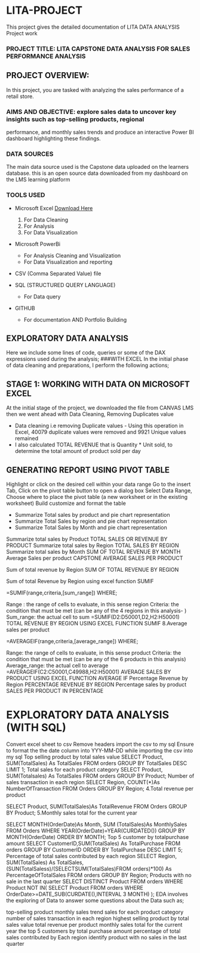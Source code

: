 # LITA-PROJECT
This project gives the detailed documentation of LITA DATA ANALYSIS Project work

### PROJECT TITLE: LITA CAPSTONE DATA ANALYSIS FOR SALES PERFORMANCE ANALYSIS
## PROJECT OVERVIEW:
In this project, you are tasked with analyzing the sales performance of a retail store. 
### AIMS AND OBJECTIVE: explore sales data to uncover key insights such as top-selling products, regional 
performance, and monthly sales trends and produce an interactive Power BI
dashboard highlighting these findings.

### DATA SOURCES
The main data source used is the Capstone data uploaded on the learners database. 
this is an open source data downloaded from my dashboard on the LMS learning platform


### TOOLS USED
- Microsoft Excel [Download Here](https://www.microsoft.com)
  1.  For Data Cleaning
  2.  For Analysis
  3.  For Data Visualization
     
- Microsoft PowerBi
  - For Analysis Cleaning and Visualization
  - For Data Visualization and reporting
    
- CSV (Comma Separated Value)  file
  
- SQL (STRUCTURED QUERY LANGUAGE)
  - For Data query
    
- GITHUB
  - For documentation AND Portfolio Building  
  
## EXPLORATORY DATA ANALYSIS 
Here we include some lines of code, queries or some of the DAX expressions used during the analysis; 
###WITH EXCEL In the initial phase of data cleaning and preparations, I perform the following actions;

## STAGE 1: WORKING WITH DATA ON MICROSOFT EXCEL
At the initial stage of the project, we downloaded the file from CANVAS LMS 
then we went ahead with Data Cleaning, Removing Duplicates value
  - Data cleaning i.e removing Duplicate values - Using this operation in Excel, 40079 duplicate values were removed and 9921 Unique values remained
  - I also calculated TOTAL REVENUE that is Quantity * Unit sold, to determine the total amount of product sold per day

## GENERATING REPORT USING PIVOT TABLE
  Highlight or click on the desired cell within your data range
  Go to the insert Tab, Click on the pivot  table button to open a dialog box
  Select Data Range, Choose where to place the pivot table (a new worksheet or in the existing worksheet)
  Build customize and format the table
  
  -  Summarize Total sales by product and pie chart representation
  -  Summarize Total Sales by region and pie chart representation
  -  Summarize Total Sales by Month and pie chart representation

Summarize total sales by Product
TOTAL SALES OR REVENUE BY PRODUCT
Summarize total sales by Region
TOTAL SALES BY REGION
Summarize total sales by Month
SUM OF TOTAL REVENUE BY MONTH
Average Sales per product CAPSTONE AVERAGE SALES PER PRODUCT

Sum of total revenue by Region
SUM OF TOTAL REVENUE BY REGION

Sum of total Revenue by Region using excel function SUMIF

=SUMIF(range,criteria,[sum_range])
WHERE;

Range : the range of cells to evaluate, in this sense region
Criteria: the condition that must be met (can be any of the 4 regions in this analysis- )
Sum_range: the actual cell to sum
=SUMIF(D2:D50001,D2,H2:H50001)
TOTAL REVENUE BY REGION USING EXCEL FUNCTION SUMIF 
8.Average sales per product

=AVERAGEIF(range,criteria,[average_range])
WHERE;

Range: the range of cells to evaluate, in this sense product
Criteria: the condition that must be met (can be any of the 6 products in this analysis)
Average_range: the actual cell to average
=AVERAGEIF(C2:C50001,C49988,H2:H50001)
AVERAGE SALES BY PRODUCT USING EXCEL FUNCTION AVERAGE IF
Percentage Revenue by Region
PERCENTAGE REVENUE BY REGION
Percentage sales by product
SALES PER PRODUCT IN PERCENTAGE

# EXPLORATORY DATA ANALYSIS (WITH SQL)
Convert excel sheet to csv
Remove headers
import the csv to my sql
Ensure to format the the date column into YYY-MM-DD while importing the csv into my sql
Top selling product by total sales value
SELECT Product, SUM(TotalSales) As TotalSales
FROM orders
GROUP BY TotalSales DESC
LIMIT 1;
Total sales for each product category
SELECT Product, SUM(Totalsales) As TotalSales
FROM orders
GROUP BY Product;
Number of sales transaction in each region
SELECT Region, COUNT(*)As NumberOfTransaction
FROM Orders
GROUP BY Region;
4.Total revenue per product

SELECT Product, SUM(TotalSales)As TotalRevenue
FROM Orders
GROUP BY Product;
5.Monthly sales total for the current year

SELECT MONTH(OrderDate)As Month, SUM (TotalSales)As MonthlySales
FROM Orders
WHERE YEAR(OrderDate)=YEAR(CURDATED())
GROUP BY MONTH(OrderDate)
ORDER BY MONTH;
Top 5 customer by totalpurchase amount
SELECT CustomerID,SUM(TotalSales) As TotalPurchase
FROM orders
GROUP BY CustomerID
ORDER BY TotalPurchase DESC
LIMIT 5;
Percentage of total sales contributed by each region
SELECT Region,
SUM(TotalSales) As TotalSales,
(SUN(TotalSaless)/(SELECTSUM(TotalSales)FROM orders)*100) As PercentageOfTotalSales
FROM orders
GROUP BY Region;
Products with no sale in the last quarter
SELECT DISTINCT Product
FROM orders
WHERE Product NOT IN(
SELECT Product
FROM orders
WHERE OrderDate>=DATE_SUB(CURDATE(),INTERVAL 3 MONTH)
);
EDA involves the exploring of Data to answer some questions about the Data such as;

top-selling product
monthly sales trend
sales for each product category
number of sales transaction in each region
highest selling product by total sales value
total revenue per product
monthly sales total for the current year
the top 5 customers by total purchase amount
percentage of total sales contributed by Each region
identify product with no sales in the last quarter
